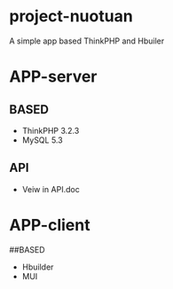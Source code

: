 # project-nuotuan
A simple app based ThinkPHP and Hbuiler

# APP-server
## BASED
* ThinkPHP 3.2.3
* MySQL 5.3

## API
* Veiw in API.doc

# APP-client

##BASED
* Hbuilder
* MUI

